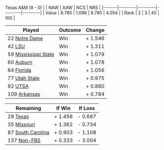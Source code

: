 Texas A&M (8 - 0)
|       |   NAW   |   AAW   |   NCS   |   NRS   |
|-------|---------|---------|---------|---------|
| Value |   8.780 |   1.098 |   8.780 |   4.054 |
| Rank  |       2 |       3 |      45 |     100 |

| Played                    | Outcome    |  Change  |
|---------------------------|------------|----------|
|  22 [Notre Dame            ](NotreDame.md)| Win        | +  1.546 |
|  42 [LSU                   ](LSU.md)| Win        | +  1.311 |
|  59 [Mississippi State     ](MississippiState.md)| Win        | +  1.079 |
|  60 [Auburn                ](Auburn.md)| Win        | +  1.078 |
|  64 [Florida               ](Florida.md)| Win        | +  1.056 |
|  77 [Utah State            ](UtahState.md)| Win        | +  0.975 |
|  92 [UTSA                  ](UTSA.md)| Win        | +  0.880 |
| 109 [Arkansas              ](Arkansas.md)| Win        | +  0.784 |

| Remaining                 |  If Win  |  If Loss |
|---------------------------|----------|----------|
|  28 [Texas                 ](Texas.md)| +  1.456 | -  0.687 |
|  35 [Missouri              ](Missouri.md)| +  1.362 | -  0.734 |
|  87 [South Carolina        ](SouthCarolina.md)| +  0.903 | -  1.108 |
| 137 [Non-FBS               ](NonFBS.md)| +  0.333 | -  3.004 |

